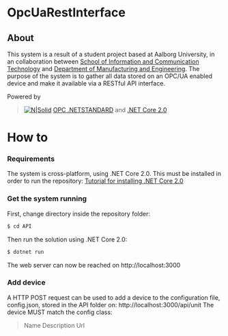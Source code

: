 ﻿# OpcUaRestInterface
## About
This system is a result of a student project based at Aalborg University, in an collaboration between [School of Information and Communication Technology](http://www.sict.aau.dk/) and [Department of Manufacturing and Engineering](http://www.m-tech.aau.dk/). 
The purpose of the system is to gather all data stored on an OPC/UA enabled device and make it available via a RESTful API interface.

Powered by
>[![N|Solid](https://opcfoundation.org/wp-content/themes/opc/images/logo.jpg)](https://opcfoundation.org/)
>[OPC .NETSTANDARD](https://opcfoundation.org/) and [.NET Core 2.0](https://www.microsoft.com/net/core)

# How to
### Requirements
The system is cross-platform, using .NET Core 2.0. This must be installed in order to run the repository: 
[Tutorial for installing .NET Core 2.0](https://www.microsoft.com/net/learn/get-started)
### Get the system running
First, change directory inside the repository folder:
```sh
$ cd API
```
Then run the solution using .NET Core 2.0:
```sh
$ dotnet run
```
The web server can now be reached on http://localhost:3000

### Add device
A HTTP POST request can be used to add a device to the configuration file, config.json, stored in the API folder on:
http://localhost:3000/api/unit
The device MUST match the config class: 
> Name
> Description
> Url

